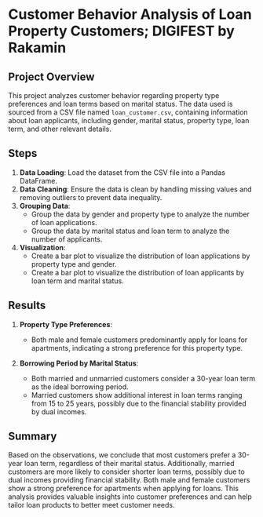 # Customer Behavior Analysis of Loan Property Customers; DIGIFEST by Rakamin 

## Project Overview

This project analyzes customer behavior regarding property type preferences and loan terms based on marital status. The data used is sourced from a CSV file named `loan_customer.csv`, containing information about loan applicants, including gender, marital status, property type, loan term, and other relevant details.

## Steps

1. **Data Loading**: Load the dataset from the CSV file into a Pandas DataFrame.
2. **Data Cleaning**: Ensure the data is clean by handling missing values and removing outliers to prevent data inequality.
3. **Grouping Data**:
   - Group the data by gender and property type to analyze the number of loan applications.
   - Group the data by marital status and loan term to analyze the number of applicants.
4. **Visualization**:
   - Create a bar plot to visualize the distribution of loan applications by property type and gender.
   - Create a bar plot to visualize the distribution of loan applicants by loan term and marital status.

## Results

1. **Property Type Preferences**:
    - Both male and female customers predominantly apply for loans for apartments, indicating a strong preference for this property type.

2. **Borrowing Period by Marital Status**:
    - Both married and unmarried customers consider a 30-year loan term as the ideal borrowing period.
    - Married customers show additional interest in loan terms ranging from 15 to 25 years, possibly due to the financial stability provided by dual incomes.

## Summary

Based on the observations, we conclude that most customers prefer a 30-year loan term, regardless of their marital status. Additionally, married customers are more likely to consider shorter loan terms, possibly due to dual incomes providing financial stability. Both male and female customers show a strong preference for apartments when applying for loans. This analysis provides valuable insights into customer preferences and can help tailor loan products to better meet customer needs.
